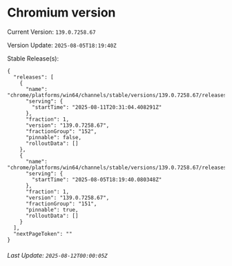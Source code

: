 # Chromium version

Current Version: `139.0.7258.67`

Version Update: `2025-08-05T18:19:40Z`

Stable Release(s):
```
{
  "releases": [
    {
      "name": "chrome/platforms/win64/channels/stable/versions/139.0.7258.67/releases/1754944264",
      "serving": {
        "startTime": "2025-08-11T20:31:04.408291Z"
      },
      "fraction": 1,
      "version": "139.0.7258.67",
      "fractionGroup": "152",
      "pinnable": false,
      "rolloutData": []
    },
    {
      "name": "chrome/platforms/win64/channels/stable/versions/139.0.7258.67/releases/1754417980",
      "serving": {
        "startTime": "2025-08-05T18:19:40.080348Z"
      },
      "fraction": 1,
      "version": "139.0.7258.67",
      "fractionGroup": "151",
      "pinnable": true,
      "rolloutData": []
    }
  ],
  "nextPageToken": ""
}
```

###### Last Update: `2025-08-12T00:00:05Z`
        